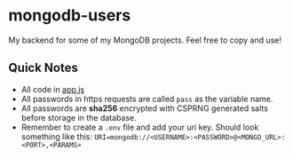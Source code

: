 # mongodb-users
My backend for some of my MongoDB projects. Feel free to copy and use!

## Quick Notes

* All code in [app.js](/app.js)
* All passwords in https requests are called `pass` as the variable name.
* All passwords are **sha256** encrypted with CSPRNG generated salts before storage in the database.
* Remember to create a `.env` file and add your uri key. Should look something like this: `URI=mongodb://<USERNAME>:<PASSWORD>@<MONGO_URL>:<PORT>,<PARAMS>`


